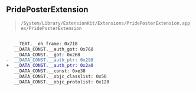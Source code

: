 ## PridePosterExtension

> `/System/Library/ExtensionKit/Extensions/PridePosterExtension.appex/PridePosterExtension`

```diff

   __TEXT.__eh_frame: 0x718
   __DATA_CONST.__auth_got: 0x768
   __DATA_CONST.__got: 0x268
-  __DATA_CONST.__auth_ptr: 0x298
+  __DATA_CONST.__auth_ptr: 0x2a0
   __DATA_CONST.__const: 0xe38
   __DATA_CONST.__objc_classlist: 0x50
   __DATA_CONST.__objc_protolist: 0x120

```
